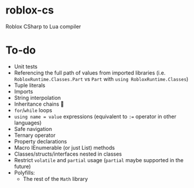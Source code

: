 ﻿# roblox-cs

Roblox CSharp to Lua compiler

# To-do
- Unit tests
- Referencing the full path of values from imported libraries (i.e. `RobloxRuntime.Classes.Part` vs `Part` with `using RobloxRuntime.Classes`)
- Tuple literals
- Imports
- String interpolation
- Inheritance chains 🤮
- `for`/`while` loops
- `using name = value` expressions (equivalent to `:=` operator in other languages)
- Safe navigation
- Ternary operator
- Property declarations
- Macro IEnumerable<T> (or just List<T>) methods
- Classes/structs/interfaces nested in classes
- Restrict `volatile` and `partial` usage (`partial` maybe supported in the future)
- Polyfills:
	- The rest of the `Math` library